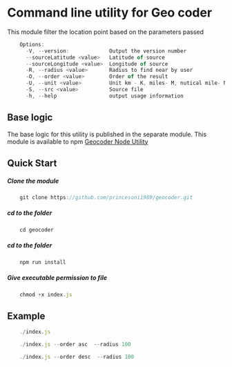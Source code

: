 # Command line utility for Geo coder

  This module filter the location point based on the parameters passed
```javascript
    Options:
      -V, --version:             Output the version number
      --sourceLatitude <value>   Latitude of source
      --sourceLongitude <value>  Longitude of source
      -R, --radius <value>       Radius to find near by user 
      -O, --order <value>        Order of the result
      -U, --unit <value>         Unit km - K, miles- M, nutical mile- N
      -S, --src <value>          Source file
      -h, --help                 output usage information

```

## Base logic
The base logic for this utility is published in the separate module.
This module is available to npm [Geocoder Node Utility](https://www.npmjs.com/package/geocoder_node) 


## Quick Start

##### Clone the module 

```javascript
    git clone https://github.com/princesoni1989/geocoder.git

```

##### cd to the folder
```javascript
    cd geocoder

```
##### cd to the folder

```javascript
    npm run install

```

##### Give executable permission to file

```javascript
    chmod +x index.js

```

## Example

```javascript
    ./index.js
```

```javascript
    ./index.js --order asc  --radius 100
```

```javascript
    ./index.js --order desc  --radius 100
```









